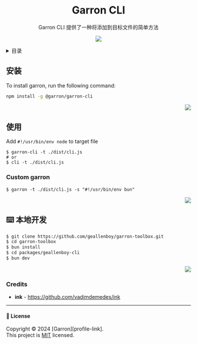 <div align="center"><a name="readme-top"></a>


<h1>Garron CLI </h1>

Garron CLI 提供了一种将添加到目标文件的简单方法

![](https://raw.githubusercontent.com/andreasbm/readme/master/assets/lines/rainbow.png)

</div>

<details>
<summary><kbd>目录</kbd></summary>

#### TOC

- [安装](#-安装)
- [使用](#-使用)
  - [Custom Shebang](#custom-garron)
- [⌨️ 本地开发](#️-local-development)


####

</details>

## 安装

To install garron, run the following command:

```bash
npm install -g @garron/garron-cli
```

<div align="right">

[![][back-to-top]](#readme-top)

</div>

## 使用

Add `#!/usr/bin/env node` to target file

```shell
$ garron-cli -t ./dist/cli.js
# or
$ cli -t ./dist/cli.js
```

### Custom garron

```
$ garron -t ./dist/cli.js -s "#!/usr/bin/env bun"
```

<div align="right">

[![][back-to-top]](#readme-top)

</div>

## ⌨️ 本地开发


```bash
$ git clone https://github.com/geallenboy/garron-toolbox.git
$ cd garron-toolbox
$ bun install
$ cd packages/geallenboy-cli
$ bun dev
```

<div align="right">

[![][back-to-top]](#readme-top)

</div>





### Credits

- **ink** - <https://github.com/vadimdemedes/ink>

---

#### 📝 License

Copyright © 2024 [Garron][profile-link]. <br />
This project is [MIT](./LICENSE) licensed.

<!-- LINK GROUP -->

[back-to-top]: https://img.shields.io/badge/-BACK_TO_TOP-151515?style=flat-square


